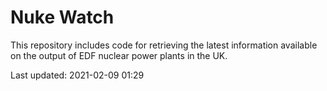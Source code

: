 # Nuke Watch

This repository includes code for retrieving the latest information available on the output of EDF nuclear power plants in the UK.

Last updated: 2021-02-09 01:29